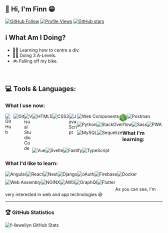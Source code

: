 ## 👋 Hi, I'm Finn 😁

<!-- [![GitHub Website](https://img.shields.io/website?down_color=FC0000&down_message=Offline (for now)&label=f-llewellyn.github.io&style=for-the-badge&up_color=24FF00&up_message=Online&url=https%3A%2F%2Ff-llewellyn.github.io)](https://f-llewellyn.github.io) -->
[![GitHub Follow](https://img.shields.io/github/followers/f-llewellyn?color=7B16FF&label=GitHub%20Followers&logo=github&logoColor=7B16FF)](https://github.com/f-llewellyn?tab=followers)
[![Profile Views](https://komarev.com/ghpvc/?username=f-llewellyn)](https://github.com/f-llewellyn)
[![GitHub stars](https://img.shields.io/github/stars/f-llewellyn)](https://github.com/f-llewellyn)
<!-- [![Telegram Channel](https://img.shields.io/badge/f-llewellyn%20Channel-Join-26A5E4?style=for-the-badge&logo=telegram)](https://t.me/f-llewellyn_Channel) -->

## ℹ What Am I Doing?

  - 👨‍💻 Learning how to centre a div.
  - 👨‍🎓 Doing 3 A-Levels.
  - 🚲 Falling off my bike.

<br />

## 💻 Tools & Languages:
### What I use now:
  [<img align="left" alt="GitHub" width="26px" src="https://cdn.svgporn.com/logos/github-icon.svg" />][GitHub]
  <img align="left" alt="Git" height="26px" src="https://cdn.svgporn.com/logos/git-icon.svg"/>
  [<img align="left" alt="Visual Studio Code" width="26px" src="https://cdn.svgporn.com/logos/visual-studio-code.svg" />][VSCode]
  <img align="left" alt="HTML5" height="26px" src="https://cdn.svgporn.com/logos/html-5.svg"/>
  <img align="left" alt="CSS3" height="26px" src="https://cdn.svgporn.com/logos/css-3.svg"/>
  [<img align="left" alt="JavaScript" width="26px" src="http://3con14.biz/code/_data/js/intro/js-logo.png" />][JS]
  <img align="left" alt="Web Components" height="26px" src="https://cdn.svgporn.com/logos/webcomponents.svg"/>
  [<img align="left" alt="Node.js" width="26px" src="https://raw.githubusercontent.com/github/explore/80688e429a7d4ef2fca1e82350fe8e3517d3494d/topics/nodejs/nodejs.png" />][NodeJS]
  <img align="left" alt="Postman" height="26px" src="https://cdn.svgporn.com/logos/postman-icon.svg"/>
  <img align="left" alt="Python" height="26px" src="https://cdn.svgporn.com/logos/python.svg"/>
  <img align="left" alt="StackOverflow" height="26px" src="https://cdn.svgporn.com/logos/stackoverflow-icon.svg"/>
  <img align="left" alt="Sass" height="26px" src="https://cdn.svgporn.com/logos/sass.svg"/>
  <img align="left" alt="PWA" height="26px" src="https://cdn.svgporn.com/logos/pwa.svg"/>
  <img align="left" alt="MySQL" height="26px" src="https://cdn.svgporn.com/logos/mysql.svg"/>
  <img align="left" alt="Sequelize" height="26px" src="https://cdn.svgporn.com/logos/sequelize.svg"/>

<br />

### What I'm learning:
 <img align="left" alt="Vue" height="26px" src="https://cdn.svgporn.com/logos/vue.svg"/>
 <img align="left" alt="Svelte" height="26px" src="https://cdn.svgporn.com/logos/svelte-icon.svg"/>
 <img align="left" alt="Fastify" height="26px" src="https://cdn.svgporn.com/logos/fastify-icon.svg"/>
 <img align="left" alt="TypeScript" height="26px" src="https://cdn.svgporn.com/logos/typescript-icon.svg"/>

<br />

### What I'd like to learn:
  <img align="left" alt="Angular" height="26px" src="https://cdn.svgporn.com/logos/angular-icon.svg"/>
  <img align="left" alt="React" height="26px" src="https://cdn.svgporn.com/logos/react.svg"/>
  <img align="left" alt="Nest" height="26px" src="https://cdn.svgporn.com/logos/nestjs.svg"/>
  <img align="left" alt="Django" height="26px" src="https://cdn.svgporn.com/logos/django-icon.svg"/>
  <img align="left" alt="oAuth" height="26px" src="https://cdn.svgporn.com/logos/oauth.svg"/>
  <img align="left" alt="Firebase" height="26px" src="https://cdn.svgporn.com/logos/firebase.svg"/>
  <img align="left" alt="Docker" height="26px" src="https://cdn.svgporn.com/logos/docker-icon.svg"/>
  <img align="left" alt="Web Assembly" height="26px" src="https://cdn.svgporn.com/logos/webassembly.svg"/>
  <img align="left" alt="NGINX" height="26px" src="https://cdn.svgporn.com/logos/nginx.svg"/>
  <img align="left" alt="AWS" height="26px" src="https://cdn.svgporn.com/logos/aws.svg"/>
  <img align="left" alt="GraphQl" height="26px" src="https://cdn.svgporn.com/logos/graphql.svg"/>
  <img align="left" alt="Flutter" height="26px" src="https://cdn.svgporn.com/logos/flutter.svg"/>
  
<br />
<br />

As you can see, I'm very interested in web and app technologies 😆

---

### 🏆 GitHub Statistics

<img align="left" alt="f-llewellyn GitHub Stats" src="https://github-readme-stats-sakujes.vercel.app/api?username=f-llewellyn&show_icons=true&hide_title=false&title_color=FFFFFFa&text_color=FFFFFF&bg_color=110,000000,000000&icon_color=28ce60&include_all_commits=true&hide_border=true" />

[GitWeb]: https://f-llewellyn.github.io
[Discord]: https://discord.com/users/352520278103949312
[Telegram]: https://t.me/f-llewellyn
[Email]: mailto://f-llewellyn@protonmail.com
[GitHub]: https://github.com
[VSCode]: https://code.visualstudio.com
[JS]: https://www.javascript.com
[NodeJS]: https://nodejs.org
